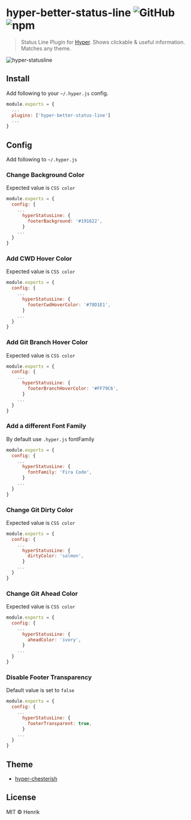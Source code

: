 # hyper-better-status-line ![GitHub](https://img.shields.io/github/license/EliasGcf/hyper-better-status-line) ![npm](https://img.shields.io/npm/v/hyper-better-status-line)

> Status Line Plugin for [Hyper](https://hyper.is). Shows clickable & useful information. Matches any theme.

![hyper-statusline](https://cloud.githubusercontent.com/assets/1430576/21891665/14d29070-d8d4-11e6-9e98-b12ed28be93a.png)

## Install

Add following to your `~/.hyper.js` config.

```javascript
module.exports = {
  ...
  plugins: ['hyper-better-status-line']
  ...
}
```

## Config

Add following to `~/.hyper.js`

### Change Background Color

Expected value is `CSS color`

```javascript
module.exports = {
  config: {
    ...
      hyperStatusLine: {
        footerBackground: '#191622',
      }
    ...
  }
}
```

### Add CWD Hover Color

Expected value is `CSS color`

```javascript
module.exports = {
  config: {
    ...
      hyperStatusLine: {
        footerCwdHoverColor: '#78D1E1',
      }
    ...
  }
}
```

### Add Git Branch Hover Color

Expected value is `CSS color`

```javascript
module.exports = {
  config: {
    ...
      hyperStatusLine: {
        footerBranchHoverColor: '#FF79C6',
      }
    ...
  }
}
```

### Add a different Font Family

By default use `.hyper.js` fontFamily

```javascript
module.exports = {
  config: {
    ...
      hyperStatusLine: {
        fontFamily: 'Fira Code',
      }
    ...
  }
}
```

### Change Git Dirty Color

Expected value is `CSS color`

```javascript
module.exports = {
  config: {
    ...
      hyperStatusLine: {
        dirtyColor: 'salmon',
      }
    ...
  }
}
```

### Change Git Ahead Color

Expected value is `CSS color`

```javascript
module.exports = {
  config: {
    ...
      hyperStatusLine: {
        aheadColor: 'ivory',
      }
    ...
  }
}
```

### Disable Footer Transparency

Default value is set to `false`

```javascript
module.exports = {
  config: {
    ...
      hyperStatusLine: {
        footerTransparent: true,
      }
    ...
  }
}
```

## Theme

* [hyper-chesterish](https://github.com/henrikdahl/hyper-chesterish)

## License

MIT © Henrik
